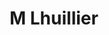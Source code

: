 ---
title: "M Lhuillier"
url: /cagayan-de-oro-city/m-lhuillier-c-m-recto-avenue/
shop: pawnbroker
---